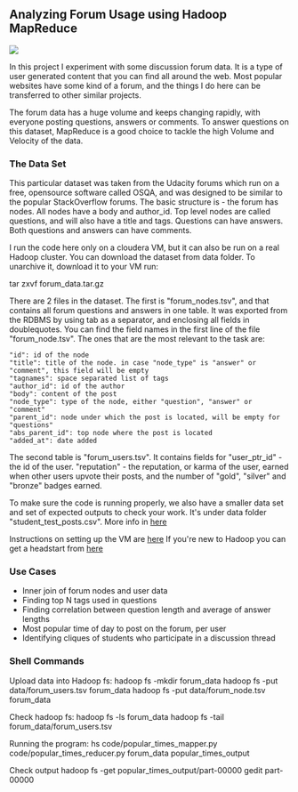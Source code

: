 ## Analyzing Forum Usage using Hadoop MapReduce

<img src="http://www.hadooptpoint.com/wp-content/uploads/2014/12/Hadoop-Mapreduce.jpg"/>

In this project I experiment with some discussion forum data. It is a type of user generated content that you can find all around the web. Most popular websites have some kind of a forum, and the things I do here can be  transferred to other similar projects. 


The forum data has a huge volume and keeps changing rapidly, with everyone posting questions, answers or comments. To answer questions on this dataset, MapReduce is a good choice to tackle the high Volume and Velocity of the data. 


### The Data Set

This particular dataset was taken from the Udacity forums which run on a free, opensource software called OSQA, and was designed to be similar to the popular StackOverflow forums. The basic structure is - the forum has nodes. All nodes have a body and author_id. Top level nodes are called questions, and will also have a title and tags. Questions can have answers. Both questions and answers can have comments.

I run the code here only on a cloudera VM, but it can also be run on a real Hadoop cluster. You can download the dataset from data folder. To unarchive it, download it to your VM run:

tar zxvf forum_data.tar.gz

There are 2 files in the dataset. The first is "forum_nodes.tsv", and that contains all forum questions and answers in one table. It was exported from the RDBMS by using tab as a separator, and enclosing all fields in doublequotes. You can find the field names in the first line of the file "forum_node.tsv". The ones that are the most relevant to the task are:

    "id": id of the node
    "title": title of the node. in case "node_type" is "answer" or "comment", this field will be empty
    "tagnames": space separated list of tags
    "author_id": id of the author
    "body": content of the post
    "node_type": type of the node, either "question", "answer" or "comment"
    "parent_id": node under which the post is located, will be empty for "questions"
    "abs_parent_id": top node where the post is located
    "added_at": date added

The second table is "forum_users.tsv". It contains fields for "user_ptr_id" - the id of the user. "reputation" - the reputation, or karma of the user, earned when other users upvote their posts, and the number of "gold", "silver" and "bronze" badges earned. 



To make sure the code is running properly, we also have a smaller data set and set of expected outputs to check your work. It's under data folder "student_test_posts.csv". More info in [here](https://www.udacity.com/wiki/ud617/local-testing-instructions)


Instructions on setting up the VM are [here](https://www.udacity.com/wiki/ud617#!#setting-up-the-vm-datasets)
If you're new to Hadoop you can get a headstart from [here](https://www.udacity.com/wiki/ud617)


### Use Cases

- Inner join of forum nodes and user data
- Finding top N tags used in questions
- Finding correlation between question length and average of answer lengths 
- Most popular time of day to post on the forum, per user 
- Identifying cliques of students who participate in a discussion thread




### Shell Commands

Upload data into Hadoop fs: 
    hadoop fs -mkdir forum_data
    hadoop fs -put data/forum_users.tsv forum_data
    hadoop fs -put data/forum_node.tsv forum_data

Check hadoop fs: 
    hadoop fs -ls forum_data
    hadoop fs -tail forum_data/forum_users.tsv 



Running the program:
    hs code/popular_times_mapper.py code/popular_times_reducer.py forum_data popular_times_output



Check output
    hadoop fs -get popular_times_output/part-00000
    gedit part-00000




